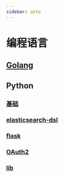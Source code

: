 ```yaml
---
sidebar: auto
---
```


# 编程语言

## [Golang](./Golang/Go语言设计与实现.md)
## Python
### [基础](./Python/base.md)
### [elasticsearch-dsl](./Python/elasticsearch-dsl.md)
### [flask](./Python/flask/flask.md)
### [OAuth2](./Python/OAuth2.md)
### [lib](./Python/lib.md)